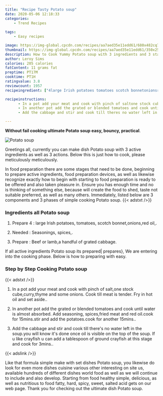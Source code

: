 ```yaml
---
title: "Recipe Tasty Potato soup"
date: 2020-05-06 12:18:33
categories:
    - Trend Recipes
    
tags:
    - Easy recipes

image: https://img-global.cpcdn.com/recipes/aa7aed35e11edd61/680x482cq70/potato-soup-recipe-main-photo.jpg
thumbnail: https://img-global.cpcdn.com/recipes/aa7aed35e11edd61/350x250cq70/potato-soup-recipe-main-photo.jpg
description: How to Cook Yummy Potato soup with 3 ingredients and 3 stages of easy cooking.
author: Leroy Sims
calories: 205 calories
fatContent: 11 grams fat
preptime: PT17M
cooktime: PT1H
ratingvalue: 3.8
reviewcount: 1957
recipeingredient: ["4large Irish potatoes tomatoes scotch bonnetonionsred oil", "Seasonings spices", "Beef or lamba handful of grated cabbage"]

recipeinstructions: 
      - In a pot add your meat and cook with pinch of saltone stock cubecurrythyme and some onions Cook till meat is tender Fry in hot oil and set aside 
      - In another pot add the grated or blended tomatoes and cook until water is almost absorbed Add seasoning spicesfried meat and red oilcook for 15minsstir and add the potatoescook for another 15mins 
      - Add the cabbage and stir and cook till theres no water left in the soupyou will know its done once oil is visible on the top of the soup If u like crayfish u can add a tablespoon of ground crayfish at this stage and cook for 3mins

---
```




**Without fail cooking ultimate Potato soup easy, bouncy, practical**. 


![Potato soup](https://img-global.cpcdn.com/recipes/aa7aed35e11edd61/680x482cq70/potato-soup-recipe-main-photo.jpg "Potato soup")




Greetings all, currently you can make dish Potato soup with 3 active ingredients as well as 3 actions. Below this is just how to cook, please meticulously meticulously.

In food preparation there are some stages that need to be done, beginning to prepare active ingredients, food preparation devices, as well as likewise recognize exactly how to begin with starting to food preparation is ready to be offered and also taken pleasure in. Ensure you has enough time and no is thinking of something else, because will create the food to shed, taste not suitable preferred, as well as many others. Immediately, listed below are 3 components and 3 phases of simple cooking Potato soup.
{{< adstxt />}}

### Ingredients all Potato soup


1. Prepare 4 : large Irish potatoes, tomatoes, scotch bonnet,onions,red oil,.

1. Needed  : Seasonings, spices,.

1. Prepare  : Beef or lamb,a handful of grated cabbage.



If all active ingredients Potato soup its prepared| prepares}, We are entering into the cooking phase. Below is how to preparing with easy.

### Step by Step Cooking Potato soup

{{< adstxt />}}


1. In a pot add your meat and cook with pinch of salt,one stock cube,curry,thyme and some onions. Cook till meat is tender. Fry in hot oil and set aside..



1. In another pot add the grated or blended tomatoes and cook until water is almost absorbed. Add seasoning, spices,fried meat and red oil.cook for 15mins.stir and add the potatoes.cook for another 15mins..



1. Add the cabbage and stir and cook till there&#39;s no water left in the soup.you will know it&#39;s done once oil is visible on the top of the soup. If u like crayfish u can add a tablespoon of ground crayfish at this stage and cook for 3mins..





{{< adslink />}}

Like that formula simple make with set dishes Potato soup, you likewise do look for even more dishes cuisine various other interesting on site us, available hundreds of different dishes world food as well as we will continue to include and also develop. Starting from food healthy simple, delicious, as well as nutritious to food fatty, hard, spicy, sweet, salted acid gets on our web page. Thank you for checking out the ultimate dish Potato soup.
